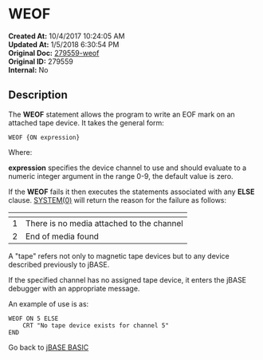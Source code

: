 # WEOF

**Created At:** 10/4/2017 10:24:05 AM  
**Updated At:** 1/5/2018 6:30:54 PM  
**Original Doc:** [279559-weof](https://docs.jbase.com/36868-jbase-basic/279559-weof)  
**Original ID:** 279559  
**Internal:** No  

## Description

The **WEOF** statement allows the program to write an EOF mark on an attached tape device. It takes the general form:

```
WEOF {ON expression}
```

Where:

**expression** specifies the device channel to use and should evaluate to a numeric integer argument in the range 0-9, the default value is zero.

If the **WEOF** fails it then executes the statements associated with any **ELSE** clause. [SYSTEM(0)](./../system-functions) will return the reason for the failure as follows:

| <!----> | <!----> |
| --- | --- |
| 1 | There is no media attached to the channel |
| 2 | End of media found |

A "tape" refers not only to magnetic tape devices but to any device described previously to jBASE.

If the specified channel has no assigned tape device, it enters the jBASE debugger with an appropriate message.

An example of use is as:

```
WEOF ON 5 ELSE
    CRT "No tape device exists for channel 5"
END
```

Go back to [jBASE BASIC](./../README.md)

